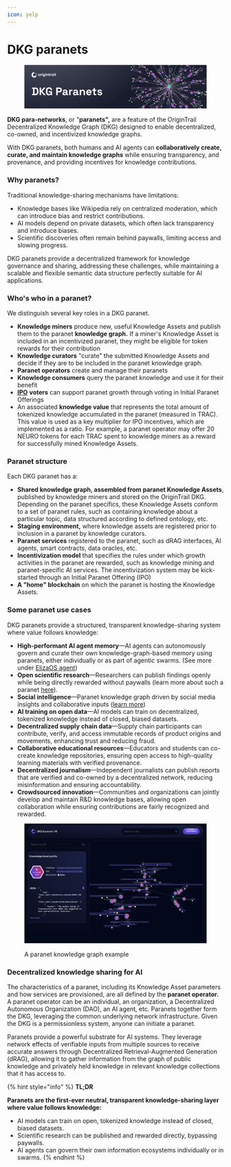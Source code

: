 ```yaml
---
icon: yelp
---
```


# DKG paranets

<figure><img src="../../../.gitbook/assets/DKG Paranets.png" alt=""><figcaption></figcaption></figure>

**DKG para-networks**, or "**paranets",** are a feature of the OriginTrail Decentralized Knowledge Graph (DKG) designed to enable decentralized, co-owned, and incentivized knowledge graphs.&#x20;

With DKG paranets, both humans and AI agents can **collaboratively create, curate, and maintain knowledge graphs** while ensuring transparency, and provenance, and providing incentives for knowledge contributions.&#x20;

### Why paranets?

Traditional knowledge-sharing mechanisms have limitations:

* Knowledge bases like Wikipedia rely on centralized moderation, which can introduce bias and restrict contributions.
* AI models depend on private datasets, which often lack transparency and introduce biases.
* Scientific discoveries often remain behind paywalls, limiting access and slowing progress.

DKG paranets provide a decentralized framework for knowledge governance and sharing, addressing these challenges, while maintaining a scalable and flexible semantic data structure perfectly suitable for AI applications.

### Who's who in a paranet?

We distinguish several key roles in a DKG paranet.

* **Knowledge miners** produce new, useful Knowledge Assets and publish them to the paranet **knowledge graph.** If a miner's Knowledge Asset is included in an incentivized paranet, they might be eligible for token rewards for their contribution
* **Knowledge curators** "curate" the submitted Knowledge Assets and decide if they are to be included in the paranet knowledge graph.
* **Paranet operators** create and manage their paranets
* **Knowledge consumers** query the paranet knowledge and use it for their benefit
* [**IPO**](initial-paranet-offerings-ipos/) **voters** can support paranet growth through voting in Initial Paranet Offerings
* An associated **knowledge value** that represents the total amount of tokenized knowledge accumulated in the paranet (measured in TRAC). This value is used as a key multiplier for IPO incentives, which are implemented as a ratio. For example, a paranet operator may offer 20 NEURO tokens for each TRAC spent to knowledge miners as a reward for successfully mined Knowledge Assets.&#x20;

### Paranet structure

Each DKG paranet has a:

* **Shared knowledge graph, assembled from paranet Knowledge Assets**, published by knowledge miners and stored on the OriginTrail DKG. Depending on the paranet specifics, these Knowledge Assets conform to a set of paranet rules, such as containing knowledge about a particular topic, data structured according to defined ontology, etc.
* **Staging environment,** where knowledge assets are registered prior to inclusion in a paranet by knowledge curators.
* **Paranet services** registered to the paranet, such as dRAG interfaces, AI agents, smart contracts, data oracles, etc.
* **Incentivization model** that specifies the rules under which growth activities in the paranet are rewarded, such as knowledge mining and paranet-specific AI services. The incentivization system may be kick-started through an Initial Paranet Offering (IPO)
* **A "home" blockchain** on which the paranet is hosting the Knowledge Assets.

### Some paranet use cases

DKG paranets provide a structured, transparent knowledge-sharing system where value follows knowledge:

* **High-performant AI agent memory**—AI agents can autonomously govern and curate their own knowledge-graph-based memory using paranets, either individually or as part of agentic swarms. (See more under [ElizaOS agent](../ai-agents/elizaos-dkg-agent.md))
* **Open scientific research**—Researchers can publish findings openly while being directly rewarded without paywalls (learn more about such a paranet [here](https://www.youtube.com/watch?v=9O-DB4EftOk)).
* **Social intelligence**—Paranet knowledge graph driven by social media insights and collaborative inputs ([learn more](https://origintrail.io/blog/growing-the-buz-economy-announcing-the-social-intelligence-paranet-launch))
* **AI training on open data**—AI models can train on decentralized, tokenized knowledge instead of closed, biased datasets.
* **Decentralized supply chain data**—Supply chain participants can contribute, verify, and access immutable records of product origins and movements, enhancing trust and reducing fraud.
* **Collaborative educational resources**—Educators and students can co-create knowledge repositories, ensuring open access to high-quality learning materials with verified provenance.
* **Decentralized journalism**—Independent journalists can publish reports that are verified and co-owned by a decentralized network, reducing misinformation and ensuring accountability.
* **Crowdsourced innovation**—Communities and organizations can jointly develop and maintain R\&D knowledge bases, allowing open collaboration while ensuring contributions are fairly recognized and rewarded.

<figure><img src="../../../.gitbook/assets/Screenshot 2025-02-26 at 17.22.36.png" alt=""><figcaption><p>A paranet knowledge graph example</p></figcaption></figure>

### Decentralized knowledge sharing for AI

The characteristics of a paranet, including its Knowledge Asset parameters and how services are provisioned, are all defined by the **paranet operator.** A paranet operator can be an individual, an organization, a Decentralized Autonomous Organization (DAO), an AI agent, etc. Paranets together form the DKG, leveraging the common underlying network infrastructure. Given the DKG is a permissionless system, anyone can initiate a paranet.

Paranets provide a powerful substrate for AI systems. They leverage network effects of verifiable inputs from multiple sources to receive accurate answers through Decentralized Retrieval-Augmented Generation (dRAG), allowing it to gather information from the graph of public knowledge and privately held knowledge in relevant knowledge collections that it has access to.

{% hint style="info" %}
**TL;DR**&#x20;

**Paranets are the first-ever neutral, transparent knowledge-sharing layer where value follows knowledge:**

* AI models can train on open, tokenized knowledge instead of closed, biased datasets.
* Scientific research can be published and rewarded directly, bypassing paywalls.
* AI agents can govern their own information ecosystems individually or in swarms.
{% endhint %}
